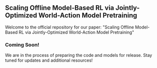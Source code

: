 ## Scaling Offline Model-Based RL via Jointly-Optimized World-Action Model Pretraining

Welcome to the official repository for our paper: "Scaling Offline Model-Based RL via Jointly-Optimized World-Action Model Pretraining"

### Coming Soon!

We are in the process of preparing the code and models for release. Stay tuned for updates and additional resources!
